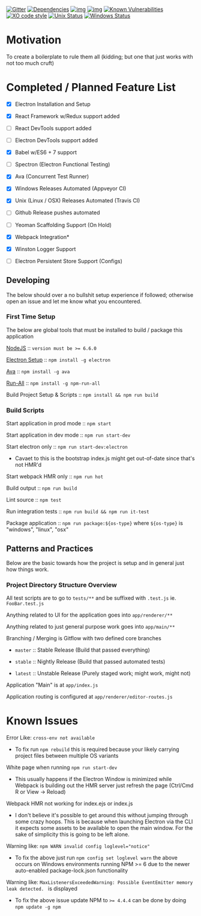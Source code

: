 [![Gitter](https://badges.gitter.im/apolaskey/personal-electron-boilerplate.svg)](https://gitter.im/apolaskey/personal-electron-boilerplate?utm_source=badge&utm_medium=badge&utm_campaign=pr-badge)
[![Dependencies](https://david-dm.org/apolaskey/personal-electron-boilerplate.svg)](https://david-dm.org/apolaskey/personal-electron-boilerplate#info=dependencies)
[![img](https://david-dm.org/apolaskey/personal-electron-boilerplate/dev-status.svg)](https://david-dm.org/apolaskey/personal-electron-boilerplate/#info=devDependencies)
[![img](https://david-dm.org/apolaskey/personal-electron-boilerplate/peer-status.svg)](https://david-dm.org/apolaskey/personal-electron-boilerplate/#info=peerDependenciess)
[![Known Vulnerabilities](https://snyk.io/test/github/apolaskey/personal-electron-boilerplate/badge.svg)](https://snyk.io/test/github/apolaskey/personal-electron-boilerplate)
[![XO code style](https://img.shields.io/badge/code_style-XO-5ed9c7.svg)](https://github.com/sindresorhus/xo)
[![Unix Status](https://travis-ci.org/apolaskey/personal-electron-boilerplate.svg?branch=master)](https://travis-ci.org/apolaskey/personal-electron-boilerplate)
[![Windows Status](https://ci.appveyor.com/api/projects/status/4fnobuo3n4adrkit?svg=true&retina=true&branch=master)](https://ci.appveyor.com/project/AndrewPolaskey/personal-electron-boilerplate)

# Motivation
To create a boilerplate to rule them all (kidding; but one that just works with not too much cruft)

# Completed / Planned Feature List
- [x] Electron Installation and Setup
- [x] React Framework w/Redux support added
- [ ] React DevTools support added
- [ ] Electron DevTools support added
- [x] Babel w/ES6 + 7 support
- [ ] Spectron (Electron Functional Testing)
- [x] Ava (Concurrent Test Runner)
- [x] Windows Releases Automated (Appveyor CI)
- [x] Unix (Linux / OSX) Releases Automated (Travis CI)
- [ ] Github Release pushes automated
- [ ] Yeoman Scaffolding Support (On Hold)
- [x] Webpack Integration*
- [x] Winston Logger Support
- [ ] Electron Persistent Store Support (Configs)


## Developing
The below should over a no bullshit setup experience if followed; otherwise open an issue and let me know what you encountered.

### First Time Setup

The below are global tools that must be installed to build / package this application

[NodeJS](https://nodejs.org/en/download/) :: ``version must be >= 6.6.0``

[Electron Setup](https://electron.atom.io/) :: ``npm install -g electron``

[Ava](https://github.com/avajs/ava) :: ``npm install -g ava``

[Run-All](https://github.com/mysticatea/npm-run-all/blob/master/docs/run-p.md) :: ``npm install -g npm-run-all``

Build Project Setup & Scripts :: ``npm install && npm run build``

### Build Scripts
Start application in prod mode :: ``npm start``

Start application in dev mode :: ``npm run start-dev``

Start electron only :: ``npm run start-dev:electron``
* Cavaet to this is the bootstrap index.js might get out-of-date since that's not HMR'd

Start webpack HMR only :: ``npm run hot``

Build output :: ``npm run build``

Lint source :: ``npm test``

Run integration tests :: ``npm run build && npm run it-test``

Package application :: ``npm run package:${os-type}`` where ``${os-type}`` is "windows", "linux", "osx"

## Patterns and Practices
Below are the basic towards how the project is setup and in general just how things work.

### Project Directory Structure Overview

All test scripts are to go to ``tests/**`` and be suffixed with ``.test.js`` ie. ``FooBar.test.js``

Anything related to UI for the application goes into ``app/renderer/**``

Anything related to just general purpose work goes into ``app/main/**``

Branching / Merging is Gitflow with two defined core branches

* ``master`` :: Stable Release (Build that passed everything)

* ``stable`` :: Nightly Release (Build that passed automated tests)

* ``latest`` :: Unstable Release (Purely staged work; might work, might not)

Application "Main" is at ``app/index.js``

Application routing is configured at ``app/renderer/editor-routes.js``

# Known Issues

Error Like: ``cross-env not available``
* To fix run ``npm rebuild`` this is required because your likely carrying project files between multiple
OS variants

White page when running ``npm run start-dev``
* This usually happens if the Electron Window is minimized while Webpack is building out the HMR server
just refresh the page (Ctrl/Cmd R or View -> Reload)

Webpack HMR not working for index.ejs or index.js
* I don't believe it's possible to get around this without jumping through some crazy hoops.
This is because when launching Electron via the CLI it expects some assets to be available to open
the main window. For the sake of simplicity this is going to be left alone.

Warning like: ``npm WARN invalid config loglevel="notice"``
* To fix the above just run ``npm config set loglevel warn`` the above occurs on Windows environments
running NPM >= 6 due to the newer auto-enabled package-lock.json functionality

Warning like: ``MaxListenersExceededWarning: Possible EventEmitter memory leak detected. `` is displayed
* To fix the above issue update NPM to ``>= 4.4.4`` can be done by doing ``npm update -g npm``